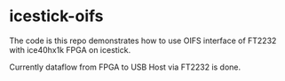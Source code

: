 # icestick-oifs

The code is this repo demonstrates how to use OIFS interface of FT2232 with
ice40hx1k FPGA on icestick.

Currently dataflow from FPGA to USB Host via FT2232 is done.
